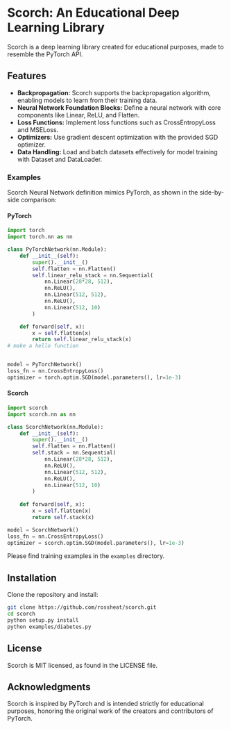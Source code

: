 # Scorch: An Educational Deep Learning Library

Scorch is a deep learning library created for educational purposes, made to resemble the PyTorch API. 

## Features
- **Backpropagation:** Scorch supports the backpropagation algorithm, enabling models to learn from their training data.
- **Neural Network Foundation Blocks:** Define a neural network with core components like Linear, ReLU, and Flatten.
- **Loss Functions:** Implement loss functions such as CrossEntropyLoss and MSELoss.
- **Optimizers:** Use gradient descent optimization with the provided SGD optimizer.
- **Data Handling:** Load and batch datasets effectively for model training with Dataset and DataLoader.
  
### Examples

Scorch Neural Network definition mimics PyTorch, as shown in the side-by-side comparison:

#### PyTorch
```python
import torch
import torch.nn as nn

class PyTorchNetwork(nn.Module): 
    def __init__(self):
        super().__init__()
        self.flatten = nn.Flatten()
        self.linear_relu_stack = nn.Sequential(
            nn.Linear(28*28, 512),
            nn.ReLU(),
            nn.Linear(512, 512),
            nn.ReLU(),
            nn.Linear(512, 10)
        )

    def forward(self, x):
        x = self.flatten(x)
        return self.linear_relu_stack(x)
# make a hello function


model = PyTorchNetwork()
loss_fn = nn.CrossEntropyLoss()
optimizer = torch.optim.SGD(model.parameters(), lr=1e-3)
```

#### Scorch
```python
import scorch
import scorch.nn as nn

class ScorchNetwork(nn.Module): 
    def __init__(self):
        super().__init__()
        self.flatten = nn.Flatten()
        self.stack = nn.Sequential(
            nn.Linear(28*28, 512),
            nn.ReLU(),
            nn.Linear(512, 512),
            nn.ReLU(),
            nn.Linear(512, 10)
        )
    
    def forward(self, x):
        x = self.flatten(x)
        return self.stack(x)

model = ScorchNetwork()
loss_fn = nn.CrossEntropyLoss()
optimizer = scorch.optim.SGD(model.parameters(), lr=1e-3)
```

Please find training examples in the `examples` directory.

## Installation

Clone the repository and install:

```bash
git clone https://github.com/rossheat/scorch.git
cd scorch
python setup.py install
python examples/diabetes.py
```

## License

Scorch is MIT licensed, as found in the LICENSE file.

## Acknowledgments

Scorch is inspired by PyTorch and is intended strictly for educational purposes, honoring the original work of the creators and contributors of PyTorch.